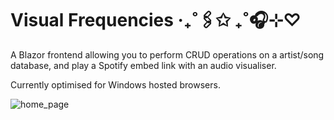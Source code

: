 # Visual Frequencies ‧₊˚🖇️✩ ₊˚🎧⊹♡

A Blazor frontend allowing you to perform CRUD operations on a artist/song database, and play a Spotify embed link with an audio visualiser.

Currently optimised for Windows hosted browsers. 

![home_page]()
